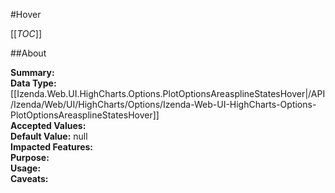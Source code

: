 #Hover

[[_TOC_]]

##About

**Summary:**   
**Data Type:** [[Izenda.Web.UI.HighCharts.Options.PlotOptionsAreasplineStatesHover|/API/Izenda/Web/UI/HighCharts/Options/Izenda-Web-UI-HighCharts-Options-PlotOptionsAreasplineStatesHover]]  
**Accepted Values:**   
**Default Value:** null  
**Impacted Features:**   
**Purpose:**   
**Usage:**   
**Caveats:**   

